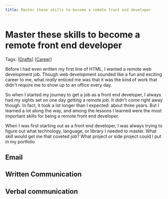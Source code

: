 ```yaml
---
title: Master these skills to become a remote front end developer
---
```


# Master these skills to become a remote front end developer

Tags: [[Drafts]] [[Career]]

Before I had even written my first line of HTML, I wanted a remote web development job. Though web development sounded like a fun and exciting career to me, what *really* enticed me was that it was the kind of work that didn't require me to show up to an office every day.

So when I started my journey to get a job as a front end developer, I always had my sights set on one day getting a remote job. It didn't come right away though. In fact, it took a lot longer than I expected: about three years. But I learned a lot along the way, and among the lessons I learned were the most important skills for being a remote front end developer.

When I was first starting out as a front end developer, I was always trying to figure out what technology, language, or library I needed to master. What skill would get me that coveted job? What project or side project could I put in my portfolio

## Email

## Written Communication

## Verbal communication

[//begin]: # "Autogenerated link references for markdown compatibility"
[Drafts]: drafts "Drafts"
[Career]: career "Career"
[//end]: # "Autogenerated link references"